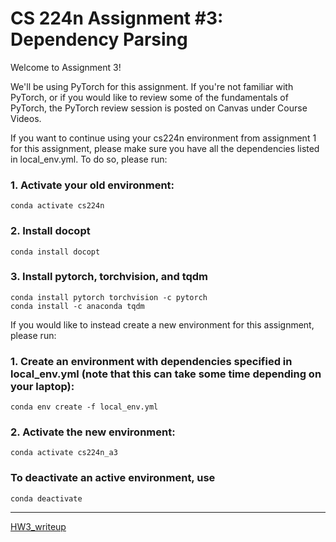 # CS 224n Assignment #3: Dependency Parsing

Welcome to Assignment 3!

We'll be using PyTorch for this assignment. If you're not familiar with PyTorch, or if you would like to review some of the fundamentals of PyTorch, the PyTorch review session is posted on Canvas under Course Videos.  

If you want to continue using your cs224n environment from assignment 1 for this assignment, please make sure you have all the dependencies listed in local_env.yml. To do so, please run: 

### 1. Activate your old environment:

    conda activate cs224n

### 2. Install docopt

    conda install docopt

### 3. Install pytorch, torchvision, and tqdm

    conda install pytorch torchvision -c pytorch
    conda install -c anaconda tqdm


If you would like to instead create a new environment for this assignment, please run:

### 1. Create an environment with dependencies specified in local_env.yml (note that this can take some time depending on your laptop):
    
    conda env create -f local_env.yml

### 2. Activate the new environment:
    
    conda activate cs224n_a3
    

### To deactivate an active environment, use
    
    conda deactivate

---
[HW3_writeup](https://chain-scraper-d1e.notion.site/CS224_assignment-3-written-9d9cdf5f74db43ff91b7c361822b48f7?pvs=4)
